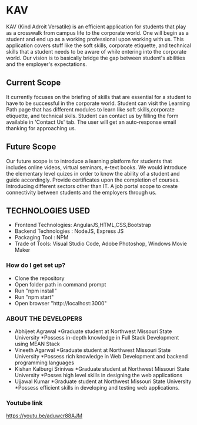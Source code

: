 # KAV

  KAV (Kind Adroit Versatile) is an efficient application for students that play as a crosswalk from campus life to the corporate world.
One will begin as a student and end up as a working professional upon working with us. This application covers stuff like the soft skills, corporate etiquette, and technical skills that a student needs to be aware of while entering into the corporate world. Our vision is to basically bridge the gap between student's abilities and the employer's expectations.

## Current Scope
  It currently focuses on the briefing of skills that are essential for a student to have to be successful in the corporate world. Student can visit the Learning Path page that has different modules to learn like soft skills,corporate etiquette, and technical skils. Student can contact us by filling the form available in 'Contact Us' tab. The user will get an auto-response email thanking for approaching us. 

## Future Scope
  Our future scope is to introduce a learning platform for students that includes online videos, virtual seminars, e-text books. We would introduce the elementary level quizes in order to know the ability of a student and guide accordingly. Provide certificates upon the completion of courses. Introducing different sectors other than IT. A job portal scope to create connectivity between students and the employers through us. 

## TECHNOLOGIES USED

* Frontend Technologies: AngularJS,HTML,CSS,Bootstrap
* Backend Technologies : NodeJS, Express JS
* Packaging Tool : NPM
* Trade of Tools: Visual Studio Code, Adobe Photoshop, Windows Movie Maker

### How do I get set up? ###

* Clone the repository
* Open folder path in command prompt
* Run "npm install"
* Run "npm start"
* Open browser "http://localhost:3000"


### ABOUT THE DEVELOPERS ###
- Abhijeet Agrawal
  *Graduate student at Northwest Missouri State University
  *Possess in-depth knowledge in Full Stack Development using MEAN Stack
- Vineeth Agarwal
  *Graduate student at Northwest Missouri State University
  *Possess rich knowledge in Web Development and backend programming languages
- Kishan Kalburgi Srinivas
  *Graduate student at Northwest Missouri State University
  *Posses high level skills in designing the web applications
- Ujjawal Kumar
  *Graduate student at Northwest Missouri State University
  *Possess efficient skills in developing and testing web applications.


### Youtube link ###

https://youtu.be/aduwcr88AJM 
